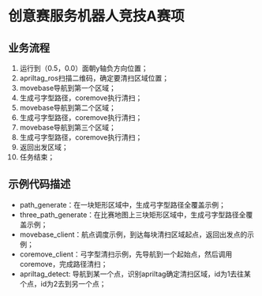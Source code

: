 # 创意赛服务机器人竞技A赛项

## 业务流程

1. 运行到（0.5，0.0）面朝y轴负方向位置；
2. apriltag_ros扫描二维码，确定要清扫区域位置；
3. movebase导航到第一个区域；
4. 生成弓字型路径，coremove执行清扫；
5. movebase导航到第二个区域；
6. 生成弓字型路径，coremove执行清扫；
7. movebase导航到第三个区域；
8. 生成弓字型路径，coremove执行清扫；
9. 返回出发区域；
10. 任务结束；

## 示例代码描述

- path_generate：在一块矩形区域中，生成弓字型路径全覆盖示例；
- three_path_generate：在比赛地图上三块矩形区域中，生成弓字型路径全覆盖示例；
- movebase_client：航点调度示例，到达每块清扫区域起点，返回出发点的示例；
- coremove_client：弓字型清扫示例，先导航到一个起始点，然后调用coremove，完成路径清扫；
- apriltag_detect: 导航到某一个点，识别apriltag确定清扫区域，id为1去往某个点，id为2去到另一个点；